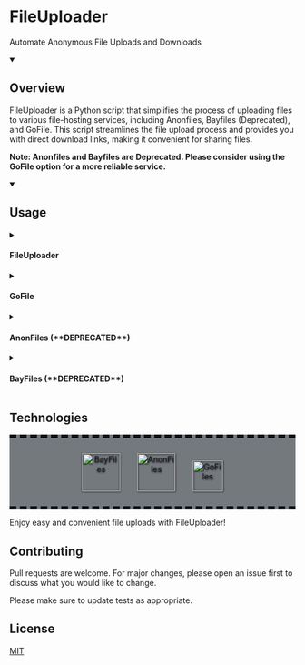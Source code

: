 # FileUploader

Automate Anonymous File Uploads and Downloads

<details open>
<summary><h2>Overview</h2></summary>

FileUploader is a Python script that simplifies the process of uploading files to various file-hosting services, including Anonfiles, Bayfiles (Deprecated), and GoFile. This script streamlines the file upload process and provides you with direct download links, making it convenient for sharing files.

**Note: Anonfiles and Bayfiles are Deprecated. Please consider using the GoFile option for a more reliable service.**

</details>

<details open>
<summary><h2>Usage</h2></summary>

<details>
<summary><h4>FileUploader</h4></summary>
All in One file uploaders at one.

<details>
<summary>Windows</summary>

##### Installation

You can install executing fileuplaoder_setup.exe and follow the steps.


<details>
<summary>Usage</summary>

**Python File**

```shell
python3 fileUploader.py
```

**Exe File**

```shell
start fileUploader.exe
```

**Right Click to File**
![Adjuntar Imagen](imagen de asdasdadas en contexto de menu de archivo)

</details>

</details>

<details>
<summary>Linux</summary>

##### Installation

You can install executing fileuplaoder_setup.sh.


<details>
<summary>Permissions</summary>

**Python File**

```shell
chmod +x fileUploader.py
```

**Binary File**

```shell
chmod +x  fileUploader
```

</details>

<details>
<summary>Usage</summary>

**Python File**

```shell
python3 fileUploader.py
```

**Binary File**

```shell
./fileUploader
```

</details>

</details>
</details>

<details>
  <summary><h4>GoFile</h4></summary>

Description of GoFile

<details>
<summary>Windows</summary>

##### Installation

You can install executing gofile_setup.exe and follow the steps.


<details>
<summary>Usage</summary>

**Python File**

```shell
python3 goFile.py
```

**Exe File**

```shell
start goFile.exe
```

**Right Click to File**
![Adjuntar Imagen](imagen de asdasdadas en contexto de menu de archivo)

</details>

</details>

<details>
<summary>Linux</summary>

##### Installation

You can install executing gofile_setup.sh.


<details>
<summary>Permissions</summary>

**Python File**

```shell
chmod +x goFile.py
```

**Binary File**

```shell
chmod +x  goFile
```

</details>

<details>
<summary>Usage</summary>

**Python File**

```shell
python3 goFile.py
```

**Binary File**

```shell
./goFile
```

</details>

</details>
</details>

<details>
  <summary><h4>AnonFiles (**DEPRECATED**)</h4></summary>

Description of AnonFiles

<details>
<summary>Windows</summary>

##### Installation

You can install executing anonfiles_setup.exe and follow the steps.


<details>
<summary>Usage</summary>

**Python File**

```shell
python3 anonFiles.py
```

**Exe File**

```shell
start anonFiles.exe
```

**Right Click to File**
![Adjuntar Imagen](imagen de asdasdadas in the context of the file menu)

</details>

</details>

<details>
<summary>Linux</summary>

##### Installation

You can install executing anonfiles_setup.sh.


<details>
<summary>Permissions</summary>

**Python File**

```shell
chmod +x anonFiles.py
```

**Binary File**

```shell
chmod +x  anonFiles
```

</details>

<details>
<summary>Usage</summary>

**Python File**

```shell
python3 anonFiles.py
```

**Binary File**

```shell
./anonFiles
```

</details>

</details>
</details>

<details>
  <summary><h4>BayFiles (**DEPRECATED**)</h4></summary>

Description of BayFiles

<details>
<summary>Windows</summary>

##### Installation

You can install executing bayfiles_setup.exe and follow the steps.


<details>
<summary>Usage</summary>

**Python File**

```shell
python3 bayfiles.py
```

**Exe File**

```shell
start bayfiles.exe
```

**Right Click to File**
![Adjuntar Imagen](imagen de asdasdadas in the context of the file menu)

</details>

</details>

<details>
<summary>Linux</summary>

##### Installation

You can install executing bayfiles_setup.sh.


<details>
<summary>Permissions</summary>

**Python File**

```shell
chmod +x bayfiles.py
```

**Binary File**

```shell
chmod +x  bayfiles
```

</details>

<details>
<summary>Usage</summary>

**Python File**

```shell
python3 bayfiles.py
```

**Binary File**

```shell
./bayfiles
```

</details>
</details>
</details>
</details>

## Technologies

<div style="background-color:#74797e;margin:0;padding:0;vertical-align:middle;text-align:center;padding:10pt;border-top:5pt dashed #0d1117;border-bottom:5pt dashed #0d1117;">
  <img src="https://upload.wikimedia.org/wikipedia/commons/9/91/Bayfiles_logo.png" alt="BayFiles" style="padding:10pt;height:50pt;filter:drop-shadow(0.4pt 1pt 1pt black);" height="50pt" title="BayFiles">
  <img src="https://static.wikia.nocookie.net/logopedia/images/5/5a/Logogoloo.png" alt="AnonFiles" style="padding:10pt;height:50pt;filter:drop-shadow(1pt 1pt 1pt black);" height="50pt" title="AnonFiles">
  <img src="https://gofile.io/dist/img/logo-big.png" alt="GoFiles" style="padding:10pt;height:40pt;filter:drop-shadow(1pt 1pt 1pt black);" height="50pt" title="goFile">
</div>

Enjoy easy and convenient file uploads with FileUploader!

## Contributing

Pull requests are welcome. For major changes, please open an issue first to discuss what you would like to change.

Please make sure to update tests as appropriate.

## License

[MIT](https://choosealicense.com/licenses/mit/)
